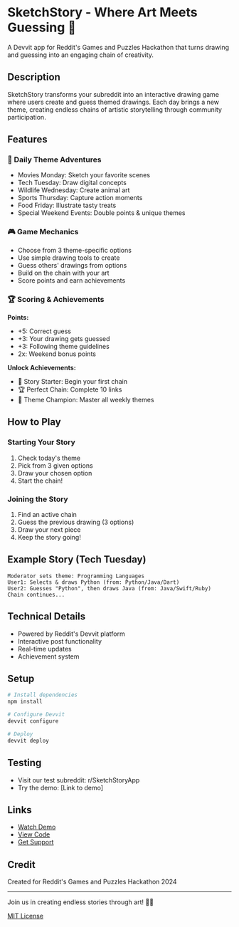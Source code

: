 # SketchStory - Where Art Meets Guessing 🎨

A Devvit app for Reddit's Games and Puzzles Hackathon that turns drawing and guessing into an engaging chain of creativity.

## Description

SketchStory transforms your subreddit into an interactive drawing game where users create and guess themed drawings. Each day brings a new theme, creating endless chains of artistic storytelling through community participation.

## Features

### 🎯 Daily Theme Adventures

- Movies Monday: Sketch your favorite scenes
- Tech Tuesday: Draw digital concepts
- Wildlife Wednesday: Create animal art
- Sports Thursday: Capture action moments
- Food Friday: Illustrate tasty treats
- Special Weekend Events: Double points & unique themes

### 🎮 Game Mechanics

- Choose from 3 theme-specific options
- Use simple drawing tools to create
- Guess others' drawings from options
- Build on the chain with your art
- Score points and earn achievements

### 🏆 Scoring & Achievements

**Points:**

- +5: Correct guess
- +3: Your drawing gets guessed
- +3: Following theme guidelines
- 2x: Weekend bonus points

**Unlock Achievements:**

- 🌟 Story Starter: Begin your first chain
- 🏆 Perfect Chain: Complete 10 links
- 👑 Theme Champion: Master all weekly themes

## How to Play

### Starting Your Story

1. Check today's theme
2. Pick from 3 given options
3. Draw your chosen option
4. Start the chain!

### Joining the Story

1. Find an active chain
2. Guess the previous drawing (3 options)
3. Draw your next piece
4. Keep the story going!

## Example Story (Tech Tuesday)

```
Moderator sets theme: Programming Languages
User1: Selects & draws Python (from: Python/Java/Dart)
User2: Guesses "Python", then draws Java (from: Java/Swift/Ruby)
Chain continues...
```

## Technical Details

- Powered by Reddit's Devvit platform
- Interactive post functionality
- Real-time updates
- Achievement system

## Setup

```bash
# Install dependencies
npm install

# Configure Devvit
devvit configure

# Deploy
devvit deploy
```

## Testing

- Visit our test subreddit: r/SketchStoryApp
- Try the demo: [Link to demo]

## Links

- [Watch Demo]()
- [View Code]()
- [Get Support]()

## Credit

Created for Reddit's Games and Puzzles Hackathon 2024

---

Join us in creating endless stories through art! 🎨✨

[MIT License](LICENSE)

